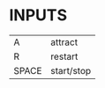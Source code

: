 # INPUTS
<table>
  <tr>
    <td>A</td>
    <td>attract</td>
  </tr>
  <tr>
    <td>R</td>
    <td>restart</td>
  </tr>
  <tr>
    <td>SPACE</td>
    <td>start/stop</td>
  </tr>
</table>
